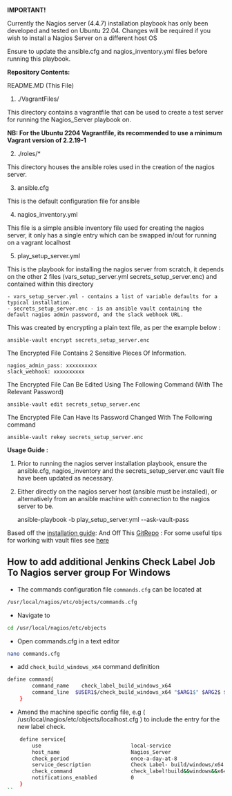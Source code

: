 **IMPORTANT!**

Currently the Nagios server (4.4.7) installation playbook has only been developed and tested on Ubuntu 22.04. Changes will be required if you wish to install a Nagios Server on a different host OS

Ensure to update the ansible.cfg and nagios_inventory.yml files before running this playbook.

**Repository Contents:**

README.MD (This File)

1) ./VagrantFiles/

  This directory contains a vagrantfile that can be used to create a test server for running the Nagios_Server playbook on.

  **NB: For the Ubuntu 2204 Vagrantfile, its recommended to use a minimum Vagrant version of 2.2.19-1**

2) ./roles/*

This directory houses the ansible roles used in the creation of the nagios server.

3) ansible.cfg

This is the default configuration file for ansible

4) nagios_inventory.yml

This file is a simple ansible inventory file used for creating the nagios server, it only has a single entry which can be swapped in/out for running on a vagrant localhost

5)  play_setup_server.yml

This is the playbook for installing the nagios server from scratch, it depends on the other 2 files (vars_setup_server.yml secrets_setup_server.enc) and contained within this directory

    - vars_setup_server.yml - contains a list of variable defaults for a typical installation.
    - secrets_setup_server.enc - is an ansible vault containing the default nagios admin password, and the slack webhook URL.

This was created by encrypting a plain text file, as per the example below :

    ansible-vault encrypt secrets_setup_server.enc

The Encrypted File Contains 2 Sensitive Pieces Of Information.

    nagios_admin_pass: xxxxxxxxxx
    slack_webhook: xxxxxxxxxx

The Encrypted File Can Be Edited Using The Following Command (With The Relevant Password)

    ansible-vault edit secrets_setup_server.enc

The Encrypted File Can Have Its Password Changed With The Following command

    ansible-vault rekey secrets_setup_server.enc


**Usage Guide :**

1) Prior to running the nagios server installation playbook, ensure the ansible.cfg, nagios_inventory and the secrets_setup_server.enc vault file have been updated as necessary.

2) Either directly on the nagios server host (ansible must be installed), or alternatively from an ansible machine with connection to the nagios server to be.

    ansible-playbook -b play_setup_server.yml --ask-vault-pass

Based off the [installation guide](https://support.nagios.com/kb/article/nagios-core-installing-nagios-core-from-source-96.html):
And Off This [GitRepo](https://github.com/Willsparker/AnsibleBoilerPlates/tree/main/Nagios) :
For some useful tips for working with vault files see [here](https://docs.ansible.com/ansible/latest/user_guide/vault.html)

## How to add additional Jenkins Check Label Job To Nagios server group For Windows ##

* The commands configuration file `commands.cfg` can be located at 
```bash
/usr/local/nagios/etc/objects/commands.cfg
```

* Navigate to

```bash
cd /usr/local/nagios/etc/objects
```

* Open commands.cfg in a text editor

```bash
nano commands.cfg
```
* add `check_build_windows_x64` command definition

```bash
define command{
	    command_name	check_label_build_windows_x64
	    command_line  $USER1$/check_build_windows_x64 "$ARG1$" $ARG2$ $ARG3$
	}
```
*  Amend the machine specific config file, e.g ( /usr/local/nagios/etc/objects/localhost.cfg ) to include the entry for the new label check.

```bash
	define service{
        use                             local-service
        host_name                       Nagios_Server
        check_period                    once-a-day-at-8
        service_description             Check Label- build/windows/x64
        check_command                   check_label!build&&windows&&x64!75!30
        notifications_enabled           0
	}
``
